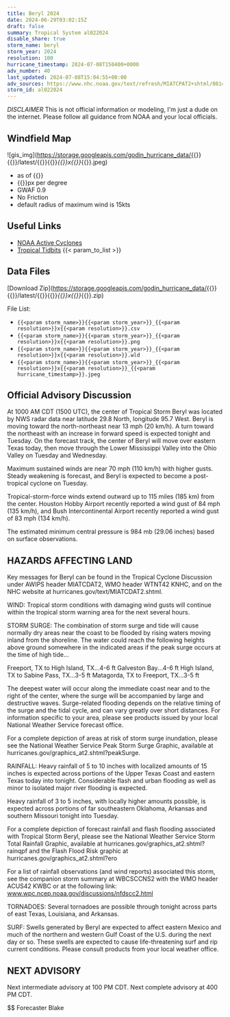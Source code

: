 ```yaml
---
title: Beryl 2024
date: 2024-06-29T03:02:15Z
draft: false
summary: Tropical System al022024
disable_share: true
storm_name: beryl
storm_year: 2024
resolution: 100
hurricane_timestamp: 2024-07-08T150400+0000
adv_number: 40
last_updated: 2024-07-08T15:04:55+00:00
adv_sources: https://www.nhc.noaa.gov/text/refresh/MIATCPAT2+shtml/081450.shtml;https://www.nhc.noaa.gov/refresh/graphics_at2+shtml/091729.shtml?cone
storm_id: al022024
---
```

*DISCLAIMER* This is not official information or modeling, I'm just a dude on the internet.  Please follow all guidance from NOAA and your local officials.

## Windfield Map
![gis_img](https://storage.googleapis.com/godin_hurricane_data/{{<param storm_name>}}{{<param storm_year>}}/latest/{{<param storm_name>}}{{<param storm_year>}}_{{<param resolution>}}x{{<param resolution>}}_{{<param hurricane_timestamp>}}.jpeg)

- as of {{<param last_updated>}}
- {{<param resolution>}}px per degree
- GWAF 0.9
- No Friction
- default radius of maximum wind is 15kts

## Useful Links
- [NOAA Active Cyclones](https://www.nhc.noaa.gov/)
- [Tropical Tidbits](https://www.tropicaltidbits.com/storminfo/)
{{< param_to_list >}}

## Data Files
[Download Zip](https://storage.googleapis.com/godin_hurricane_data/{{<param storm_name>}}{{<param storm_year>}}/latest/{{<param storm_name>}}{{<param storm_year>}}_{{<param resolution>}}x{{<param resolution>}}_{{<param hurricane_timestamp>}}.zip)

File List:
- `{{<param storm_name>}}{{<param storm_year>}}_{{<param resolution>}}x{{<param resolution>}}.csv`
- `{{<param storm_name>}}{{<param storm_year>}}_{{<param resolution>}}x{{<param resolution>}}.png`
- `{{<param storm_name>}}{{<param storm_year>}}_{{<param resolution>}}x{{<param resolution>}}.wld`
- `{{<param storm_name>}}{{<param storm_year>}}_{{<param resolution>}}x{{<param resolution>}}_{{<param hurricane_timestamp>}}.jpeg`


## Official Advisory Discussion
At 1000 AM CDT (1500 UTC), the center of Tropical Storm Beryl was
located by NWS radar data near latitude 29.8 North, longitude 95.7 
West. Beryl is moving toward the north-northeast near 13 mph (20 
km/h). A turn toward the northeast with an increase in forward 
speed is expected tonight and Tuesday. On the forecast track, the 
center of Beryl will move over eastern Texas today, then move 
through the Lower Mississippi Valley into the Ohio Valley on 
Tuesday and Wednesday.
 
Maximum sustained winds are near 70 mph (110 km/h) with higher
gusts.  Steady weakening is forecast, and Beryl is expected to 
become a post-tropical cyclone on Tuesday.
 
Tropical-storm-force winds extend outward up to 115 miles (185 km)
from the center. Houston Hobby Airport recently reported a wind 
gust of 84 mph (135 km/h), and Bush Intercontinental Airport 
recently reported a wind gust of 83 mph (134 km/h).
 
The estimated minimum central pressure is 984 mb (29.06 inches) 
based on surface observations.
 
 
HAZARDS AFFECTING LAND
----------------------
Key messages for Beryl can be found in the Tropical Cyclone
Discussion under AWIPS header MIATCDAT2, WMO header WTNT42 KNHC,
and on the NHC website at hurricanes.gov/text/MIATCDAT2.shtml.
 
WIND: Tropical storm conditions with damaging wind gusts will 
continue within the tropical storm warning area for the next 
several hours.
 
STORM SURGE: The combination of storm surge and tide will cause
normally dry areas near the coast to be flooded by rising waters
moving inland from the shoreline. The water could reach the
following heights above ground somewhere in the indicated areas if
the peak surge occurs at the time of high tide...
 
Freeport, TX to High Island, TX...4-6 ft
Galveston Bay...4-6 ft
High Island, TX to Sabine Pass, TX...3-5 ft
Matagorda, TX to Freeport, TX...3-5 ft
 
The deepest water will occur along the immediate coast near and to
the right of the center, where the surge will be accompanied by
large and destructive waves. Surge-related flooding depends on the
relative timing of the surge and the tidal cycle, and can vary
greatly over short distances.  For information specific to your
area, please see products issued by your local National Weather
Service forecast office.
 
For a complete depiction of areas at risk of storm surge inundation,
please see the National Weather Service Peak Storm Surge Graphic,
available at hurricanes.gov/graphics_at2.shtml?peakSurge.

RAINFALL:  Heavy rainfall of 5 to 10 inches with localized amounts 
of 15 inches is expected across portions of the Upper Texas Coast 
and eastern Texas today into tonight. Considerable flash and urban 
flooding as well as minor to isolated major river flooding is 
expected.

Heavy rainfall of 3 to 5 inches, with locally higher amounts 
possible, is expected across portions of far southeastern Oklahoma, 
Arkansas and southern Missouri tonight into Tuesday. 

For a complete depiction of forecast rainfall and flash flooding 
associated with Tropical Storm Beryl, please see the National 
Weather Service Storm Total Rainfall Graphic, available at 
hurricanes.gov/graphics_at2.shtml?rainqpf and the Flash Flood Risk 
graphic at hurricanes.gov/graphics_at2.shtml?ero

For a list of rainfall observations (and wind reports) associated 
this storm, see the companion storm summary at WBCSCCNS2 with the 
WMO header ACUS42 KWBC or at the following link: 
www.wpc.ncep.noaa.gov/discussions/nfdscc2.html
 
TORNADOES: Several tornadoes are possible through tonight across 
parts of east Texas, Louisiana, and Arkansas.
 
SURF:  Swells generated by Beryl are expected to affect eastern
Mexico and much of the northern and western Gulf Coast of the U.S. 
during the next day or so. These swells are expected to cause 
life-threatening surf and rip current conditions. Please consult 
products from your local weather office.
 
 
NEXT ADVISORY
-------------
Next intermediate advisory at 100 PM CDT.
Next complete advisory at 400 PM CDT.
 
$$
Forecaster Blake